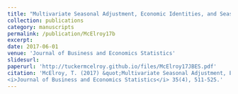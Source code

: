 ```yaml
---
title: "Multivariate Seasonal Adjustment, Economic Identities, and Seasonal Taxonomy"
collection: publications
category: manuscripts
permalink: /publication/McElroy17b
excerpt: 
date: 2017-06-01
venue: 'Journal of Business and Economics Statistics'
slidesurl: 
paperurl: 'http://tuckermcelroy.github.io/files/McElroy17JBES.pdf'
citation: 'McElroy, T. (2017) &quot;Multivariate Seasonal Adjustment, Economic Identities, and Seasonal Taxonomy.&quot; 
<i>Journal of Business and Economics Statistics</i> 35(4), 511-525.'
---
```

